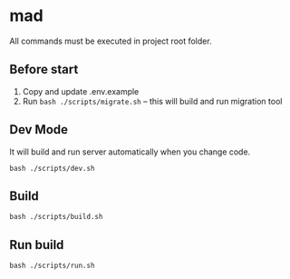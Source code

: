 # mad

All commands must be executed in project root folder.

## Before start

1. Copy and update .env.example
2. Run `bash ./scripts/migrate.sh` – this will build and run migration tool

## Dev Mode

It will build and run server automatically when you change code.

`bash ./scripts/dev.sh`

## Build

`bash ./scripts/build.sh`

## Run build

`bash ./scripts/run.sh`

